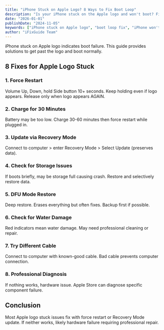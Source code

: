 ```yaml
---
title: "iPhone Stuck on Apple Logo? 8 Ways to Fix Boot Loop"
description: "Is your iPhone stuck on the Apple logo and won't boot? Fix boot loop issues and get your iPhone working again with our guide."
date: "2026-01-01"
publishDate: "2024-11-05"
keywords: ["iPhone stuck on Apple logo", "boot loop fix", "iPhone won't start", "stuck on logo", "Apple logo freeze"]
author: "iFixGuide Team"
---
```


iPhone stuck on Apple logo indicates boot failure. This guide provides solutions to get past the logo and boot normally.

## 8 Fixes for Apple Logo Stuck

### 1. Force Restart
Volume Up, Down, hold Side button 10+ seconds. Keep holding even if logo appears. Release only when logo appears AGAIN.

### 2. Charge for 30 Minutes
Battery may be too low. Charge 30-60 minutes then force restart while plugged in.

### 3. Update via Recovery Mode
Connect to computer > enter Recovery Mode > Select Update (preserves data).

### 4. Check for Storage Issues
If boots briefly, may be storage full causing crash. Restore and selectively restore data.

### 5. DFU Mode Restore
Deep restore. Erases everything but often fixes. Backup first if possible.

### 6. Check for Water Damage
Red indicators mean water damage. May need professional cleaning or repair.

### 7. Try Different Cable
Connect to computer with known-good cable. Bad cable prevents computer connection.

### 8. Professional Diagnosis
If nothing works, hardware issue. Apple Store can diagnose specific component failure.

## Conclusion
Most Apple logo stuck issues fix with force restart or Recovery Mode update. If neither works, likely hardware failure requiring professional repair.
